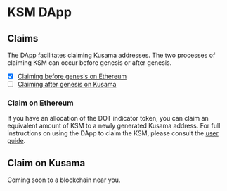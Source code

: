 # KSM DApp

## Claims

The DApp facilitates claiming Kusama addresses. The two processes of claiming KSM can occur before genesis or after genesis.

- [X] [Claiming before genesis on Ethereum](claim-on-ethereum)
- [ ] [Claiming after genesis on Kusama](claim-on-kusama)

### Claim on Ethereum

If you have an allocation of the DOT indicator token, you can claim an equivalent amount of KSM to a newly generated Kusama address. For full instructions on using the DApp to claim the KSM, please consult the [user guide](https://guide.kusama.network).

## Claim on Kusama

Coming soon to a blockchain near you.
